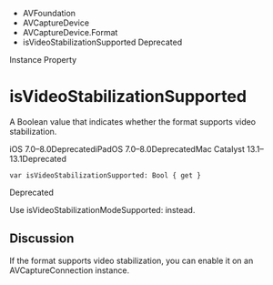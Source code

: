 

- AVFoundation
- AVCaptureDevice
- AVCaptureDevice.Format
-  isVideoStabilizationSupported Deprecated

Instance Property

# isVideoStabilizationSupported

A Boolean value that indicates whether the format supports video stabilization.

iOS 7.0–8.0DeprecatediPadOS 7.0–8.0DeprecatedMac Catalyst 13.1–13.1Deprecated

``` source
var isVideoStabilizationSupported: Bool { get }
```

Deprecated

Use isVideoStabilizationModeSupported: instead.

## Discussion

If the format supports video stabilization, you can enable it on an AVCaptureConnection instance.

